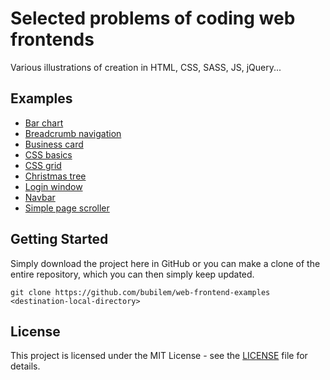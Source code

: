 # Selected problems of coding web frontends

Various illustrations of creation in HTML, CSS, SASS, JS, jQuery...

## Examples

- [Bar chart](bar-chart)
- [Breadcrumb navigation](breadcrumb)
- [Business card](business-card)
- [CSS basics](css-basics)
- [CSS grid](css-grid)
- [Christmas tree](christmas-tree)
- [Login window](login-window)
- [Navbar](navbar)
- [Simple page scroller](simple-page-scroller)

## Getting Started

Simply download the project here in GitHub or you can make a clone of the entire repository, which you can then simply keep updated.

```
git clone https://github.com/bubilem/web-frontend-examples <destination-local-directory>
```

## License

This project is licensed under the MIT License - see the [LICENSE](LICENSE) file for details.
